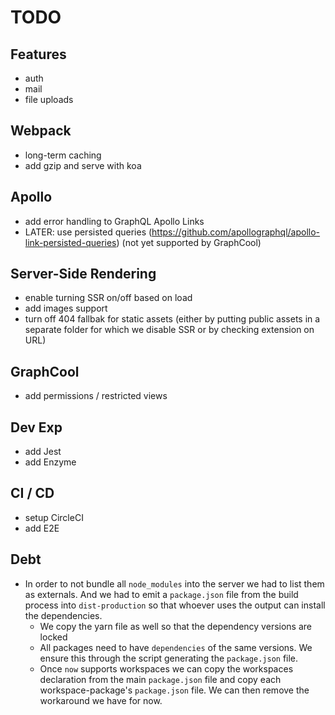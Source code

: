 # TODO

## Features

* auth
* mail
* file uploads

## Webpack

* long-term caching
* add gzip and serve with koa

## Apollo

* add error handling to GraphQL Apollo Links
* LATER: use persisted queries (https://github.com/apollographql/apollo-link-persisted-queries) (not yet supported by GraphCool)

## Server-Side Rendering

* enable turning SSR on/off based on load
* add images support
* turn off 404 fallbak for static assets (either by putting public assets in a separate folder for which we disable SSR or by checking extension on URL)

## GraphCool

* add permissions / restricted views

## Dev Exp

* add Jest
* add Enzyme

## CI / CD

* setup CircleCI
* add E2E

## Debt

* In order to not bundle all `node_modules` into the server we had to list them as externals. And we had to emit a `package.json` file from the build process into `dist-production` so that whoever uses the output can install the dependencies.
  * We copy the yarn file as well so that the dependency versions are locked
  * All packages need to have `dependencies` of the same versions. We ensure this through the script generating the `package.json` file.
  * Once `now` supports workspaces we can copy the workspaces declaration from the main `package.json` file and copy each workspace-package's `package.json` file. We can then remove the workaround we have for now.
